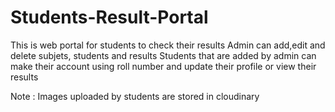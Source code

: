 # Students-Result-Portal

This is web portal for students to check their results
Admin can add,edit and delete subjets, students and results
Students that are added by admin can make their account using roll number and update their profile or view their results

Note : Images uploaded by students are stored in cloudinary 
